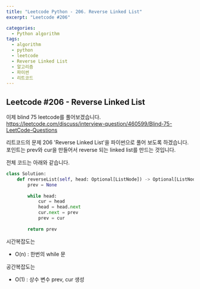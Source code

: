 ```yaml
---
title: "Leetcode Python - 206. Reverse Linked List"
excerpt: "Leetcode #206"

categories:
  - Python algorithm
tags:
  - algorithm
  - python
  - leetcode
  - Reverse Linked List
  - 알고리즘
  - 파이썬
  - 리트코드
---
```


## Leetcode #206 - Reverse Linked List

이제 blind 75 leetcode를 풀어보겠습니다.
https://leetcode.com/discuss/interview-question/460599/Blind-75-LeetCode-Questions

리트코드의 문제 206 'Reverse Linked List'을 파이썬으로 풀어 보도록 하겠습니다. 
포인트는 prev와 cur을 만들어서 reverse 되는 linked list를 만드는 것입니다.

전체 코드는 아래와 같습니다.
```python
class Solution:
    def reverseList(self, head: Optional[ListNode]) -> Optional[ListNode]:
        prev = None
        
        while head:
            cur = head
            head = head.next
            cur.next = prev
            prev = cur
            
        return prev
```

시간복잡도는 
* O(n) : 한번의 while 문

공간복잡도는 
* O(1) : 상수 변수 prev, cur 생성

